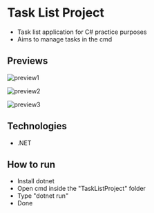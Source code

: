 # Task List Project
- Task list application for C# practice purposes
- Aims to manage tasks in the cmd

## Previews
![preview1](https://github.com/breno-campos64/task-list-project/blob/main/assets/preview_1.png)

![preview2](https://github.com/breno-campos64/task-list-project/blob/main/assets/preview_2.png)

![preview3](https://github.com/breno-campos64/task-list-project/blob/main/assets/preview_3.png)

## Technologies
- .NET

## How to run
- Install dotnet
- Open cmd inside the "TaskListProject" folder
- Type "dotnet run"
- Done
